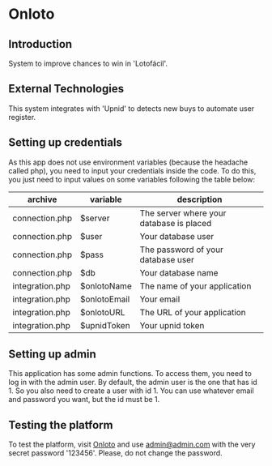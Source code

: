 # Onloto

## Introduction

System to improve chances to win in 'Lotofácil'.

## External Technologies

This system integrates with 'Upnid' to detects new buys to automate user register.

## Setting up credentials

As this app does not use environment variables (because the headache called php), you need to input your credentials inside the code. To do this, you just need to input values on some variables following the table below:

| archive         | variable     | description                              |
| --------------- | ------------ | ---------------------------------------- |
| connection.php  | $server      | The server where your database is placed |
| connection.php  | $user        | Your database user                       |
| connection.php  | $pass        | The password of your database user       |
| connection.php  | $db          | Your database name                       |
| integration.php | $onlotoName  | The name of your application             |
| integration.php | $onlotoEmail | Your email                               |
| integration.php | $onlotoURL   | The URL of your application              |
| integration.php | $upnidToken  | Your upnid token                         |

## Setting up admin

This application has some admin functions. To access them, you need to log in with the admin user. By default, the admin user is the one that has id 1. So you also need to create a user with id 1. You can use whatever email and password you want, but the id must be 1.

## Testing the platform

To test the platform, visit [Onloto](http://romeno.ondaniel.com.br) and use admin@admin.com with the very secret password '123456'. Please, do not change the password.
